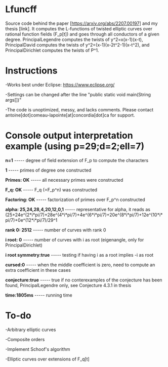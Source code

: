 # Lfuncff
Source code behind the paper [https://arxiv.org/abs/2207.00197] and my thesis [link]. It computes the L-functions of twisted elliptic curves over rational function fields (F_p[t]) and goes through all conductors of a given degree. PrincipalLegendre computes the twists of y^2=x(x-1)(x-t), PrincipalDavid computes the twists of y^2=(x-1)(x-2t^2-1)(x-t^2), and PrincipalDirichlet computes the twists of P^1.

# Instructions
-Works best under Eclipse: https://www.eclipse.org/

-Settings can be changed after the line "public static void main(String args[])"

-The code is unoptimized, messy, and lacks comments. Please contact antoine[dot]comeau-lapointe[at]concordia[dot]ca for support.

# Console output interpretation example (using p=29;d=2;ell=7)
**n=1**                              ----- degree of field extension of F_p to compute the characters

**1**                                ----- primes of degree one constructed

**Primes: OK**                       ----- all necessary primes were constructed

**F_q: OK**                          ----- F_q (=F_p^n) was constructed

**Factoring: OK**                    ----- factorization of primes over F_p^n constructed

**alpha: 25,24,28,4,20,12,0,1**      ----- representative for alpha, it reads as (25+24e^(2\*i\*pi/7)+28e^(4\*i\*pi/7)+4e^(6\*i\*pi/7)+20e^(8\*i\*pi/7)+12e^(10\*i\*pi/7)+0e^(12\*i\*pi/7)/29^1

**rank 0: 2512**                     ----- number of curves with rank 0

**i root: 0**                        ----- number of curves with i as root (eigenangle, only for PrincipalDirichlet)

**i root symmetry:true**             ----- testing if having i as a root implies -i as root

**cursed:0**                         ----- when the middle coefficient is zero, need to compute an extra coefficient in these cases

**conjecture:true**                  ----- true if no conterexamples of the conjecture has been found, PrincipalLegendre only, see Conjecture 4.3.1 in thesis

**time:1805ms**                      ----- running time

# To-do
-Arbitrary elliptic curves

-Composite orders

-Implement Schoof's algorithm

-Elliptic curves over extensions of F_q[t]
